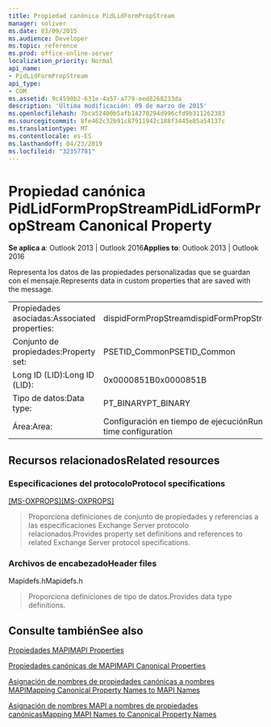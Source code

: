 ```yaml
---
title: Propiedad canónica PidLidFormPropStream
manager: soliver
ms.date: 03/09/2015
ms.audience: Developer
ms.topic: reference
ms.prod: office-online-server
localization_priority: Normal
api_name:
- PidLidFormPropStream
api_type:
- COM
ms.assetid: 9c4590b2-631e-4a57-a779-eed8268233da
description: 'Última modificación: 09 de marzo de 2015'
ms.openlocfilehash: 7bca52400b5afb14270294d996cfd9b311262383
ms.sourcegitcommit: 8fe462c32b91c87911942c188f3445e85a54137c
ms.translationtype: MT
ms.contentlocale: es-ES
ms.lasthandoff: 04/23/2019
ms.locfileid: "32357781"
---
```

# <a name="pidlidformpropstream-canonical-property"></a><span data-ttu-id="05435-103">Propiedad canónica PidLidFormPropStream</span><span class="sxs-lookup"><span data-stu-id="05435-103">PidLidFormPropStream Canonical Property</span></span>

  
  
<span data-ttu-id="05435-104">**Se aplica a**: Outlook 2013 | Outlook 2016</span><span class="sxs-lookup"><span data-stu-id="05435-104">**Applies to**: Outlook 2013 | Outlook 2016</span></span> 
  
<span data-ttu-id="05435-105">Representa los datos de las propiedades personalizadas que se guardan con el mensaje.</span><span class="sxs-lookup"><span data-stu-id="05435-105">Represents data in custom properties that are saved with the message.</span></span>
  
|||
|:-----|:-----|
|<span data-ttu-id="05435-106">Propiedades asociadas:</span><span class="sxs-lookup"><span data-stu-id="05435-106">Associated properties:</span></span>  <br/> |<span data-ttu-id="05435-107">dispidFormPropStream</span><span class="sxs-lookup"><span data-stu-id="05435-107">dispidFormPropStream</span></span>  <br/> |
|<span data-ttu-id="05435-108">Conjunto de propiedades:</span><span class="sxs-lookup"><span data-stu-id="05435-108">Property set:</span></span>  <br/> |<span data-ttu-id="05435-109">PSETID_Common</span><span class="sxs-lookup"><span data-stu-id="05435-109">PSETID_Common</span></span>  <br/> |
|<span data-ttu-id="05435-110">Long ID (LID):</span><span class="sxs-lookup"><span data-stu-id="05435-110">Long ID (LID):</span></span>  <br/> |<span data-ttu-id="05435-111">0x0000851B</span><span class="sxs-lookup"><span data-stu-id="05435-111">0x0000851B</span></span>  <br/> |
|<span data-ttu-id="05435-112">Tipo de datos:</span><span class="sxs-lookup"><span data-stu-id="05435-112">Data type:</span></span>  <br/> |<span data-ttu-id="05435-113">PT_BINARY</span><span class="sxs-lookup"><span data-stu-id="05435-113">PT_BINARY</span></span>  <br/> |
|<span data-ttu-id="05435-114">Área:</span><span class="sxs-lookup"><span data-stu-id="05435-114">Area:</span></span>  <br/> |<span data-ttu-id="05435-115">Configuración en tiempo de ejecución</span><span class="sxs-lookup"><span data-stu-id="05435-115">Run-time configuration</span></span>  <br/> |
   
## <a name="related-resources"></a><span data-ttu-id="05435-116">Recursos relacionados</span><span class="sxs-lookup"><span data-stu-id="05435-116">Related resources</span></span>

### <a name="protocol-specifications"></a><span data-ttu-id="05435-117">Especificaciones del protocolo</span><span class="sxs-lookup"><span data-stu-id="05435-117">Protocol specifications</span></span>

<span data-ttu-id="05435-118">[[MS-OXPROPS]](https://msdn.microsoft.com/library/f6ab1613-aefe-447d-a49c-18217230b148%28Office.15%29.aspx)</span><span class="sxs-lookup"><span data-stu-id="05435-118">[[MS-OXPROPS]](https://msdn.microsoft.com/library/f6ab1613-aefe-447d-a49c-18217230b148%28Office.15%29.aspx)</span></span>
  
> <span data-ttu-id="05435-119">Proporciona definiciones de conjunto de propiedades y referencias a las especificaciones Exchange Server protocolo relacionados.</span><span class="sxs-lookup"><span data-stu-id="05435-119">Provides property set definitions and references to related Exchange Server protocol specifications.</span></span>
    
### <a name="header-files"></a><span data-ttu-id="05435-120">Archivos de encabezado</span><span class="sxs-lookup"><span data-stu-id="05435-120">Header files</span></span>

<span data-ttu-id="05435-121">Mapidefs.h</span><span class="sxs-lookup"><span data-stu-id="05435-121">Mapidefs.h</span></span>
  
> <span data-ttu-id="05435-122">Proporciona definiciones de tipo de datos.</span><span class="sxs-lookup"><span data-stu-id="05435-122">Provides data type definitions.</span></span>
    
## <a name="see-also"></a><span data-ttu-id="05435-123">Consulte también</span><span class="sxs-lookup"><span data-stu-id="05435-123">See also</span></span>



[<span data-ttu-id="05435-124">Propiedades MAPI</span><span class="sxs-lookup"><span data-stu-id="05435-124">MAPI Properties</span></span>](mapi-properties.md)
  
[<span data-ttu-id="05435-125">Propiedades canónicas de MAPI</span><span class="sxs-lookup"><span data-stu-id="05435-125">MAPI Canonical Properties</span></span>](mapi-canonical-properties.md)
  
[<span data-ttu-id="05435-126">Asignación de nombres de propiedades canónicas a nombres MAPI</span><span class="sxs-lookup"><span data-stu-id="05435-126">Mapping Canonical Property Names to MAPI Names</span></span>](mapping-canonical-property-names-to-mapi-names.md)
  
[<span data-ttu-id="05435-127">Asignación de nombres MAPI a nombres de propiedades canónicas</span><span class="sxs-lookup"><span data-stu-id="05435-127">Mapping MAPI Names to Canonical Property Names</span></span>](mapping-mapi-names-to-canonical-property-names.md)

